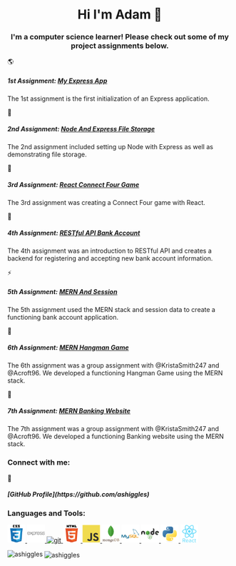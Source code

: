 <h1 align="center">Hi I'm Adam 👋</h1>
<h3 align="center">I'm a computer science learner! Please check out some of my project assignments below.</h3>

🌎 <h5>1st Assignment: [My Express App](https://github.com/ashiggles/Portfolio_Project/tree/master/Projects/My_Express_App)</h5>
<p align="left">The 1st assignment is the first initialization of an Express application.</p>

📄 <h5>2nd Assignment: [Node And Express File Storage](https://github.com/ashiggles/Portfolio_Project/tree/master/Projects/Node_Express_File_Storage)</h5>
<p align="left">The 2nd assignment included setting up Node with Express as well as demonstrating file storage.</p>

🌱 <h5>3rd Assignment: [React Connect Four Game](https://github.com/ashiggles/Portfolio_Project/tree/master/Projects/React_Connect_Four)</h5>
<p align="left">The 3rd assignment was creating a Connect Four game with React.</p>

📝 <h5>4th Assignment: [RESTful API Bank Account](https://github.com/ashiggles/Portfolio_Project/tree/master/Projects/RESTful_API_Bank_Account)</h5>
<p align="left">The 4th assignment was an introduction to RESTful API and creates a backend for registering and accepting new bank account information.</p>

⚡ <h5>5th Assignment: [MERN And Session](https://github.com/ashiggles/Portfolio_Project/tree/master/Projects/MERN_And_Sessions)</h5>
<p align="left">The 5th assignment used the MERN stack and session data to create a functioning bank account application.</p>

🌱 <h5>6th Assignment: [MERN Hangman Game](https://github.com/ashiggles/Portfolio_Project/tree/master/Projects/MERN_Hangman_Game)</h5>
<p align="left">The 6th assignment was a group assignment with @KristaSmith247 and @Acroft96. We developed a functioning Hangman Game using the MERN stack.</p>

📝 <h5>7th Assignment: [MERN Banking Website](https://github.com/ashiggles/Portfolio_Project/tree/master/Projects/MERN_Banking_Website)</h5>
<p align="left">The 7th assignment was a group assignment with @KristaSmith247 and @Acroft96. We developed a functioning Banking website using the MERN stack.</p>

<h3 align="left">Connect with me:</h3>
🔭 <h5>[GitHub Profile](https://github.com/ashiggles)</h5>

<h3 align="left">Languages and Tools:</h3>
<p align="left"> <a href="https://www.w3schools.com/css/" target="_blank" rel="noreferrer"> <img src="https://raw.githubusercontent.com/devicons/devicon/master/icons/css3/css3-original-wordmark.svg" alt="css3" width="40" height="40"/> </a> <a href="https://expressjs.com" target="_blank" rel="noreferrer"> <img src="https://raw.githubusercontent.com/devicons/devicon/master/icons/express/express-original-wordmark.svg" alt="express" width="40" height="40"/> </a> <a href="https://git-scm.com/" target="_blank" rel="noreferrer"> <img src="https://www.vectorlogo.zone/logos/git-scm/git-scm-icon.svg" alt="git" width="40" height="40"/> </a> <a href="https://www.w3.org/html/" target="_blank" rel="noreferrer"> <img src="https://raw.githubusercontent.com/devicons/devicon/master/icons/html5/html5-original-wordmark.svg" alt="html5" width="40" height="40"/> </a> <a href="https://developer.mozilla.org/en-US/docs/Web/JavaScript" target="_blank" rel="noreferrer"> <img src="https://raw.githubusercontent.com/devicons/devicon/master/icons/javascript/javascript-original.svg" alt="javascript" width="40" height="40"/> </a> <a href="https://www.mongodb.com/" target="_blank" rel="noreferrer"> <img src="https://raw.githubusercontent.com/devicons/devicon/master/icons/mongodb/mongodb-original-wordmark.svg" alt="mongodb" width="40" height="40"/> </a> <a href="https://www.mysql.com/" target="_blank" rel="noreferrer"> <img src="https://raw.githubusercontent.com/devicons/devicon/master/icons/mysql/mysql-original-wordmark.svg" alt="mysql" width="40" height="40"/> </a> <a href="https://nodejs.org" target="_blank" rel="noreferrer"> <img src="https://raw.githubusercontent.com/devicons/devicon/master/icons/nodejs/nodejs-original-wordmark.svg" alt="nodejs" width="40" height="40"/> </a> <a href="https://www.python.org" target="_blank" rel="noreferrer"> <img src="https://raw.githubusercontent.com/devicons/devicon/master/icons/python/python-original.svg" alt="python" width="40" height="40"/> </a> <a href="https://reactjs.org/" target="_blank" rel="noreferrer"> <img src="https://raw.githubusercontent.com/devicons/devicon/master/icons/react/react-original-wordmark.svg" alt="react" width="40" height="40"/> </a> </p>

<p><img align="left" src="https://github-readme-stats.vercel.app/api/top-langs?username=ashiggles&show_icons=true&locale=en&layout=compact" alt="ashiggles" /></p>

<p>&nbsp;<img align="center" src="https://github-readme-stats.vercel.app/api?username=ashiggles&show_icons=true&locale=en" alt="ashiggles" /></p>

